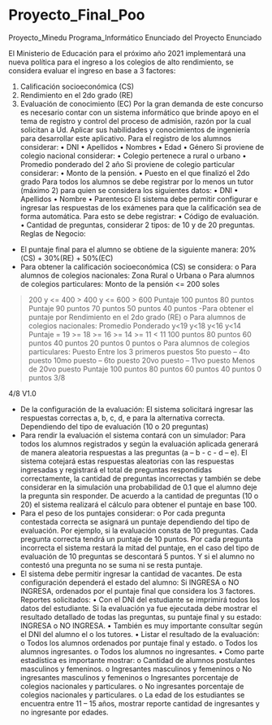 # Proyecto_Final_Poo
Proyecto_Minedu Programa_Informático
Enunciado del Proyecto 
                                              Enunciado
                                              
 El Ministerio de Educación para el próximo año 2021 implementará una nueva política para el ingreso a los colegios de alto rendimiento, se considera evaluar el ingreso en base a 3 factores:
1. Calificación socioeconómica (CS)
2. Rendimiento en el 2do grado (RE)
3. Evaluación de conocimiento (EC)
Por la gran demanda de este concurso es necesario contar con un sistema informático que brinde apoyo en el tema de registro y control del proceso de admisión, razón por la cual solicitan a Ud. Aplicar sus habilidades y conocimientos de ingeniería para desarrollar este aplicativo.
Para el registro de los alumnos considerar: • DNI
• Apellidos • Nombres • Edad
• Género
Si proviene de colegio nacional considerar:
• Colegio pertenece a rural o urbano
• Promedio ponderado del 2 año
Si proviene de colegio particular considerar:
• Monto de la pensión.
• Puesto en el que finalizó el 2do grado
Para todos los alumnos se debe registrar por lo menos un tutor (máximo 2) para quien se considera los siguientes datos:
• DNI
• Apellidos
• Nombre
• Parentesco
El sistema debe permitir configurar e ingresar las respuestas de los exámenes para que la calificación sea de forma automática. Para esto se debe registrar:
• Código de evaluación.
• Cantidad de preguntas, considerar 2 tipos: de 10 y de 20 preguntas.
Reglas de Negocio:
- El puntaje final para el alumno se obtiene de la siguiente manera: 20%(CS) + 30%(RE) + 50%(EC)
- Para obtener la calificación socioeconómica (CS) se considera: o Para alumnos de colegios nacionales:
  Zona Rural o Urbana
o Para alumnos de colegios particulares: Monto de la pensión
<= 200 soles
> 200 y <= 400 > 400 y <= 600 > 600
Puntaje 100 puntos
80 puntos
Puntaje 90 puntos
70 puntos 50 puntos 40 puntos
-Para obtener el puntaje por Rendimiento en el 2do grado (RE) o Para alumnos de colegios nacionales:
  Promedio Ponderado
y<19 y<18 y<16 y<14
Puntaje
  >= 19 >= 18 >= 16 >= 14 >= 11 < 11
100 puntos 80 puntos 60 puntos 40 puntos 20 puntos 0 puntos
            o Para alumnos de colegios particulares: Puesto
Entre los 3 primeros puestos 5to puesto – 4to puesto 10mo puesto – 6to puesto 20vo puesto – 11vo puesto Menos de 20vo puesto
Puntaje 100 puntos
80 puntos 60 puntos 40 puntos 0 puntos
               3/8

4/8
V1.0
- De la configuración de la evaluación: El sistema solicitará ingresar las respuestas correctas a, b, c, d, e para la alternativa correcta. Dependiendo del tipo de evaluación (10 o 20 preguntas)
- Para rendir la evaluación el sistema contará con un simulador: Para todos los alumnos registrados y según la evaluación aplicada generará de manera aleatoria respuestas a las preguntas (a – b - c - d – e). El sistema cotejará estas respuestas aleatorias con las respuestas ingresadas y registrará el total de preguntas respondidas correctamente, la cantidad de preguntas incorrectas y también se debe considerar en la simulación una probabilidad de 0.1 que el alumno deje la pregunta sin responder.
De acuerdo a la cantidad de preguntas (10 o 20) el sistema realizará el cálculo para obtener el puntaje en base 100.
- Para el peso de los puntajes considerar:
o Por cada pregunta contestada correcta se asignará un puntaje dependiendo
del tipo de evaluación. Por ejemplo, si la evaluación consta de 10 preguntas. Cada pregunta correcta tendrá un puntaje de 10 puntos. Por cada pregunta incorrecta el sistema restará la mitad del puntaje, en el caso del tipo de evaluación de 10 preguntas se descontará 5 puntos. Y si el alumno no contestó una pregunta no se suma ni se resta puntaje.
- El sistema debe permitir ingresar la cantidad de vacantes. De esta configuración dependerá el estado del alumno: Si INGRESA o NO INGRESA, ordenados por el puntaje final que considera los 3 factores.
Reportes solicitados:
• Con el DNI del estudiante se imprimirá todos los datos del estudiante. Si la
evaluación ya fue ejecutada debe mostrar el resultado detallado de todas las
preguntas, su puntaje final y su estado: INGRESA o NO INGRESA.
• También es muy importante consultar según el DNI del alumno el o los tutores.
• Listar el resultado de la evaluación:
o Todos los alumnos ordenados por puntaje final y estado. o Todos los alumnos ingresantes.
o Todos los alumnos no ingresantes.
• Como parte estadística es importante mostrar:
o Cantidad de alumnos postulantes masculinos y femeninos.
o Ingresantes masculinos y femeninos
o No ingresantes masculinos y femeninos
o Ingresantes porcentaje de colegios nacionales y particulares.
o No ingresantes porcentaje de colegios nacionales y particulares.
o La edad de los estudiantes se encuentra entre 11 – 15 años, mostrar
reporte cantidad de ingresantes y no ingresante por edades.
